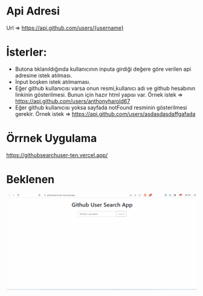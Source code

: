 # Api Adresi

Url => https://api.github.com/users/{username} 

# İsterler:

- Butona tıklanıldığında kullanıcının inputa girdiği değere göre verilen api adresine istek atılması.
- İnput boşken istek atılmaması.
- Eğer github kullanıcısı varsa onun resmi,kullanıcı adı ve github hesabının linkinin gösterilmesi. Bunun için hazır html yapısı var. Örnek istek => https://api.github.com/users/anthonyharold67
- Eğer github kullanıcısı yoksa sayfada notFound resminin gösterilmesi gerekir. Örnek istek => https://api.github.com/users/asdasdasdaffgafada


# Örrnek Uygulama

https://githubsearchuser-ten.vercel.app/

# Beklenen
![gif](./github.gif)